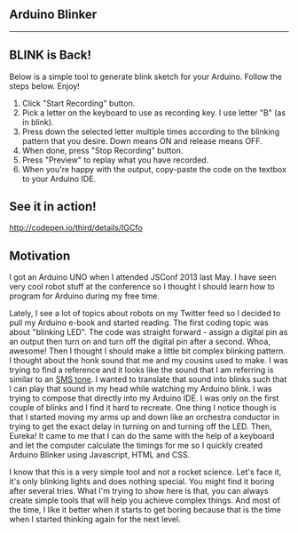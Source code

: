 Arduino Blinker
---------------

---

BLINK is Back!
--------------

Below is a simple tool to generate blink sketch for your Arduino. Follow the steps below. Enjoy!

1. Click "Start Recording" button.
2. Pick a letter on the keyboard to use as recording key. I use letter "B" (as in blink).
3. Press down the selected letter multiple times according to the blinking pattern that you desire. Down means ON and release means OFF.
4. When done, press "Stop Recording" button.
5. Press "Preview" to replay what you have recorded.
6. When you're happy with the output, copy-paste the code on the textbox to your Arduino IDE.


See it in action!
-----------------

http://codepen.io/third/details/IGCfo


Motivation
----------


I got an Arduino UNO when I attended JSConf 2013 last May. I have seen very cool robot stuff at the conference so I thought I should learn how to program for Arduino during my free time.

Lately, I see a lot of topics about robots on my Twitter feed so I decided to pull my Arduino e-book and started reading. The first coding topic was about "blinking LED". The code was straight forward - assign a digital pin as an output then turn on and turn off the digital pin after a second. Whoa, awesome! Then I thought I should make a little bit complex blinking pattern. I thought about the honk sound that me and my cousins used to make. I was trying to find a reference and it looks like the sound that I am referring is similar to an [SMS tone](http://www.youtube.com/watch?v=scFR4sYnVDc). I wanted to translate that sound into blinks such that I can play that sound in my head while watching my Arduino blink. I was trying to compose that directly into my Arduino IDE. I was only on the first couple of blinks and I find it hard to recreate. One thing I notice though is that I started moving my arms up and down like an orchestra conductor in trying to get the exact delay in turning on and turning off the LED. Then, Eureka! It came to me that I can do the same with the help of a keyboard and let the computer calculate the timings for me so I quickly created Arduino Blinker using Javascript, HTML and CSS. 

I know that this is a very simple tool and not a rocket science. Let's face it, it's only blinking lights and does nothing special. You might find it boring after several tries. What I'm trying to show here is that, you can always create simple tools that will help you achieve complex things. And most of the time, I like it better when it starts to get boring because that is the time when I started thinking again for the next level.